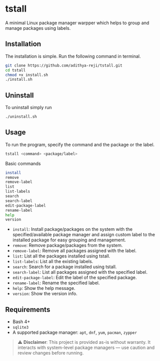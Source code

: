 # tstall
A minimal Linux package manager warpper which helps to group and manage packages using labels. 

## Installation
The installation is simple. Run the following command in terminal.
```bash
git clone https://github.com/adithya-reji/tstall.git
cd tstall
chmod +x install.sh
./install.sh
```
## Uninstall
To uninstall simply run
```bash
./uninstall.sh
```
## Usage
To run the program, specify the command and the package or the label.
```bash
tstall <command> <package/label>
```

Basic commands
```bash
install
remove
remove-label
list
list-labels
search
search-label
edit-package-label
rename-label
help
version
```

* `install`:  Install package/packages on the system with the specified/available package manager and assign custom label to the installed package for easy grouping and management.
* `remove`: Remove package/packages from the system.
* `remove-label`: Remove all packages assigned with the label.
* `list`: List all the packages installed using tstall.
* `list-labels`: List all the existing labels.
* `search`: Search for a package installed using tstall.
* `search-label`: List all packages assigned with the specified label.
* `edit-package-label`: Edit the label of the specified package.
* `rename-label`: Rename the specified label.
* `help`: Show the help message.
* `version`: Show the version info.

## Requirements
* Bash 4+
* `sqlite3`
* A supported package manager: `apt`, `dnf`, `yum`, `pacman`, `zypper`

> ⚠️ **Disclaimer**: This project is provided as-is without warranty. It interacts with system-level package managers — use caution and review changes before running.
